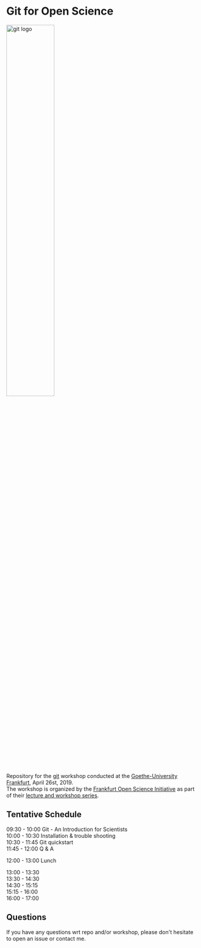 # Git for Open Science

<img src="https://upload.wikimedia.org/wikipedia/commons/thumb/e/e0/Git-logo.svg/800px-Git-logo.svg.png" alt="git logo"  width="50%">

Repository for the [git](https://git-scm.com/) workshop conducted at the [Goethe-University Frankfurt](http://www.goethe-university-frankfurt.de/en?locale=en), April 26st, 2019. </br>
The workshop is organized by the [Frankfurt Open Science Initiative](https://open-science-frankfurt.github.io) as part of their [lecture and workshop series](https://open-science-frankfurt.github.io/tag/news.html).

## Tentative Schedule


09:30 - 10:00 Git - An Introduction for Scientists </br>
10:00 - 10:30 Installation & trouble shooting </br>
10:30 - 11:45 Git quickstart </br>
11:45 - 12:00 Q & A </br>

12:00 - 13:00 Lunch

13:00 - 13:30  </br>
13:30 - 14:30  </br>
14:30 - 15:15  </br>
15:15 - 16:00  </br>
16:00 - 17:00  </br>

## Questions

If you have any questions wrt repo and/or workshop, please don't hesitate to
open an issue or contact me.
